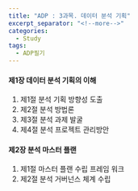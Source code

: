 ```yaml
---
title: "ADP : 3과목. 데이터 분석 기획"
excerpt_separator: "<!--more-->"
categories:
  - Study
tags:
  - ADP필기
---
```


#### 제1장 데이터 분석 기획의 이해
  1. 제1절 분석 기획 방향성 도출
  2. 제2절 분석 방법론
  3. 제3절 분석 과제 발굴
  4. 제4절 분석 프로젝트 관리방안

#### 제2장 분석 마스터 플랜
  1. 제1절 마스터 플랜 수립 프레임 워크
  2. 제2절 분석 거버넌스 체계 수립
